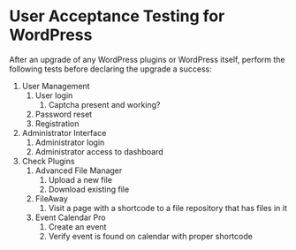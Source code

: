 # User Acceptance Testing for WordPress

After an upgrade of any WordPress plugins or WordPress itself, perform the following tests before declaring the upgrade a success:

1.  User Management
    1. User login
       1. Captcha present and working?
    3. Password reset
    4. Registration
1.  Administrator Interface
    1. Administrator login
    1. Administrator access to dashboard
1.  Check Plugins
    1. Advanced File Manager
       1. Upload a new file
       1. Download existing file
    1. FileAway
       1. Visit a page with a shortcode to a file repository that has files in it
    1. Event Calendar Pro
       1. Create an event
       2. Verify event is found on calendar with proper shortcode
